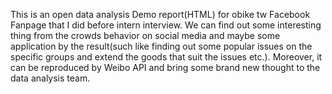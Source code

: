 This is an open data analysis Demo report(HTML) for obike tw Facebook Fanpage that I did before intern interview. We can find out some interesting thing from the crowds behavior on social media and maybe some application by the result(such like finding out some popular issues on the specific groups and extend the goods that suit the issues etc.). Moreover, it can be reproduced by Weibo API and bring some brand new thought to the data analysis team. 
